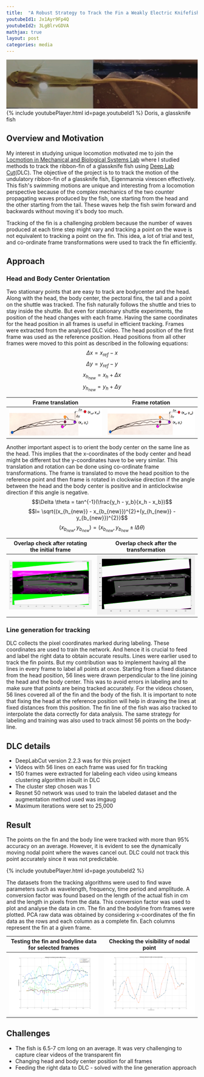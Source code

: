 ```yaml
---
title:  "A Robust Strategy to Track the Fin a Weakly Electric Knifefish"
youtubeId1: Jx1Ayr9Fp4Q
youtubeId2: 3LgBlrvGDVA
mathjax: true
layout: post
categories: media
---
```

![](./assets/ribbonFin/VideoMoreClear.png) 
{% include youtubePlayer.html id=page.youtubeId1 %}
Doris, a glassknife fish

## Overview and Motivation

My interest in studying unique locomotion motivated me to join the [Locmotion in Mechanical and Biological Systems Lab](https://limbs.lcsr.jhu.edu/) where I studied methods to track the ribbon-fin of a glassknife fish using [Deep Lab Cut](http://www.mackenziemathislab.org/deeplabcut)(DLC).
The objective of the project is to to track the motion of the undulatory ribbon-fin of a glassknife fish, Eigenmannia virescen effectively. 
This fish's swimming motions are unique and interesting from a locomotion perspective because of the complex mechanics of the two counter propagating waves produced by the fish, one starting from the head and the other starting from the tail. 
These waves help the fish swim forward and backwards without moving it's body too much.

Tracking of the fin is a challenging problem because the number of waves produced at each time step might vary and tracking a point on the wave is not equivalent to tracking a point on the fin. This idea, a lot of trial and test, and co-ordinate frame transformations were used to track the fin efficiently.

## Approach

### Head and Body Center Orientation
Two stationary points that are easy to track are bodycenter and the head. Along with the head, the body center, the pectoral fins,
the tail and a point on the shuttle was tracked. The fish naturally follows the shuttle and tries to stay inside the
shuttle. But even for stationary shuttle experiments, the position of the head changes with each frame. Having
the same coordinates for the head position in all frames is useful in efficient tracking. Frames were extracted from
the analysed DLC video. The head position of the first frame was used as the reference position. Head positions
from all other frames were moved to this point as described in the following equations:
$$\Delta x = x_{ref} - x$$
$$\Delta y = y_{ref} - y$$
$$x_{h_{new}} = x_h + \Delta x$$
$$y_{h_{new}} = y_h + \Delta y$$

Frame translation                     |  Frame rotation
:------------------------------------:|:-------------------------:
![](/assets/ribbonFin/NewTrans.png)   |  ![](/assets/ribbonFin/NewTrans.png)

Another important aspect is to orient the body center on the same line as the head. This implies that the
x-coordinates of the body center and head might be different but the y-coordinates have to be very similar. This
translation and rotation can be done using co-ordinate frame transformations. The frame is translated to move
the head position to the reference point and then frame is rotated in clockwise direction if the angle between the
head and the body center is positive and in anticlockwise direction if this angle is negative.
$$\Delta \theta = tan^{-1}(\frac{y_h - y_b}{x_h - x_b})$$
$$l= \sqrt{(x_{h_{new}} - x_{b_{new}})^{2}+(y_{h_{new}} - y_{b_{new}})^{2}}$$
$$(x_{b_{new}}, y_{b_{new}}) = (x_{b_{new}},y_{b_{new}} \pm l \Delta \theta)$$

Overlap check after rotating the initial frame  | Overlap check after the transformation                                   
:----------------------------------------------:|:-------------------------:
![](/assets/ribbonFin/AfterRotation.png)        |  ![](/assets/ribbonFin/TRansVsRot.png)

### Line generation for tracking
DLC collects the pixel coordinates marked during labeling. These coordinates are used to train the network. And
hence it is crucial to feed and label the right data to obtain accurate results. Lines were earlier used to track the fin points. 
But my contribution was to implement having all the lines in every frame to label all points at once. Starting from a fixed distance from the head position, 56 lines were drawn perpendicular to the line joining the head and the body center. This was to avoid errors in labeling and to make sure that points are being tracked accurately.
For the videos chosen, 56 lines covered all of the fin and the body of the fish. It is
important to note that fixing the head at the reference position will help in drawing the lines at fixed distances
from this position. The fin line of the fish was also tracked to interpolate the data correctly for data analysis.
The same strategy for labeling and training was also used to track almost 56 points on the body-line.

## DLC details
- DeepLabCut version 2.2.3 was for this project
- Videos with 56 lines on each frame was used for fin tracking
- 150 frames were extracted for labeling each video using kmeans clustering algorithm inbuilt in DLC
- The cluster step chosen was 1
- Resnet 50 network was used to train the labeled dataset and the augmentation method used was imgaug
- Maximum iterations were set to 25,000

## Result
The points on the fin and the body line were tracked with more than 95% accuracy on an average. However, it is evident to see the dynamically moving nodal point where the 
waves cancel out. DLC could not track this point accurately since it was not predictable.

{% include youtubePlayer.html id=page.youtubeId2 %}

The datasets from the tracking algorithms were used to find wave parameters such as wavelength, frequency,
time period and amplitude. A conversion factor was found based on the length of the actual fish in cm and the
length in pixels from the data. This conversion factor was used to plot and analyse the data in cm. The fin and
the bodyline from frames were plotted. PCA raw data was obtained by considering x-coordinates of the fin data
as the rows and each column as a complete fin. Each columns represent the fin at a given frame.

Testing the fin and bodyline data for selected frames  | Checking the visibility of nodal point                                    
:-----------------------------------------------------:|:-------------------------:
![](/assets/ribbonFin/FinsBodies.png)                  |  ![](/assets/ribbonFin/2Fins.png)

## Challenges
- The fish is 6.5-7 cm long on an average. It was very challenging to capture clear videos of the transparent fin 
- Changing head and body center position for all frames
- Feeding the right data to DLC - solved with the line generation approach
